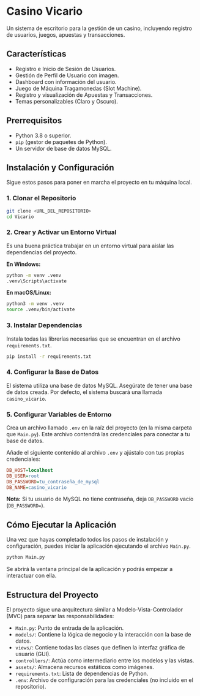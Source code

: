 # Casino Vicario

Un sistema de escritorio para la gestión de un casino, incluyendo registro de usuarios, juegos, apuestas y transacciones.

## Características

-   Registro e Inicio de Sesión de Usuarios.
-   Gestión de Perfil de Usuario con imagen.
-   Dashboard con información del usuario.
-   Juego de Máquina Tragamonedas (Slot Machine).
-   Registro y visualización de Apuestas y Transacciones.
-   Temas personalizables (Claro y Oscuro).

## Prerrequisitos

-   Python 3.8 o superior.
-   `pip` (gestor de paquetes de Python).
-   Un servidor de base de datos MySQL.

## Instalación y Configuración

Sigue estos pasos para poner en marcha el proyecto en tu máquina local.

### 1. Clonar el Repositorio

```bash
git clone <URL_DEL_REPOSITORIO>
cd Vicario
```

### 2. Crear y Activar un Entorno Virtual

Es una buena práctica trabajar en un entorno virtual para aislar las dependencias del proyecto.

**En Windows:**
```bash
python -m venv .venv
.venv\Scripts\activate
```

**En macOS/Linux:**
```bash
python3 -m venv .venv
source .venv/bin/activate
```

### 3. Instalar Dependencias

Instala todas las librerías necesarias que se encuentran en el archivo `requirements.txt`.

```bash
pip install -r requirements.txt
```

### 4. Configurar la Base de Datos

El sistema utiliza una base de datos MySQL. Asegúrate de tener una base de datos creada. Por defecto, el sistema buscará una llamada `casino_vicario`.

### 5. Configurar Variables de Entorno

Crea un archivo llamado `.env` en la raíz del proyecto (en la misma carpeta que `Main.py`). Este archivo contendrá las credenciales para conectar a tu base de datos.

Añade el siguiente contenido al archivo `.env` y ajústalo con tus propias credenciales:

```ini
DB_HOST=localhost
DB_USER=root
DB_PASSWORD=tu_contraseña_de_mysql
DB_NAME=casino_vicario
```

**Nota:** Si tu usuario de MySQL no tiene contraseña, deja `DB_PASSWORD` vacío (`DB_PASSWORD=`).

## Cómo Ejecutar la Aplicación

Una vez que hayas completado todos los pasos de instalación y configuración, puedes iniciar la aplicación ejecutando el archivo `Main.py`.

```bash
python Main.py
```

Se abrirá la ventana principal de la aplicación y podrás empezar a interactuar con ella.

## Estructura del Proyecto

El proyecto sigue una arquitectura similar a Modelo-Vista-Controlador (MVC) para separar las responsabilidades:

-   `Main.py`: Punto de entrada de la aplicación.
-   `models/`: Contiene la lógica de negocio y la interacción con la base de datos.
-   `views/`: Contiene todas las clases que definen la interfaz gráfica de usuario (GUI).
-   `controllers/`: Actúa como intermediario entre los modelos y las vistas.
-   `assets/`: Almacena recursos estáticos como imágenes.
-   `requirements.txt`: Lista de dependencias de Python.
-   `.env`: Archivo de configuración para las credenciales (no incluido en el repositorio).

